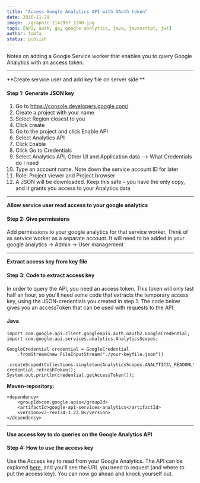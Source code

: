 ```yaml
---
title: "Access Google Analytics API with OAuth token"
date: 2016-11-29
image: ./graphic-1142957_1280.jpg
tags: [API, auth, ga, google analytics, java, javascript, jwt]
author: tomfa
status: publish
---
```


Notes on adding a Google Service worker that enables you to query Google Analytics with an access token.

* * *

**Create service user and add key file on server side **

#### Step 1: Generate JSON key

1.  Go to https://console.developers.google.com/
2.  Create a project with your name
3.  Select Region closest to you
4.  Click create
5.  Go to the project and click Enable API
6.  Select Analytics API
7.  Click Enable
8.  Click Go to Credentials
9.  Select Analytics API, Other UI and Application data --> What Credentials do I need
10.  Type an account name. Note down the service account ID for later
11.  Role: Project viewer and Project browser
12.  A JSON will be downloaded. Keep this safe – you have the only copy, and it grants you access to your Analytics data

* * *

**Allow service user read access to your google analytics**

#### Step 2: Give permissions

Add permissions to your google analytics for that service worker. Think of as service worker as a separate account. It will need to be added in your google analytics -> Admin -> User management

* * *

**Extract access key from key file**

#### Step 3: Code to extract access key

In order to query the API, you need an access token. This token will only last half an hour, so you'll need some code that extracts the temporary access key, using the JSON-credentials you created in step 1. The code below gives you an accessToken that can be used with requests to the API.

#### Java

```
import com.google.api.client.googleapis.auth.oauth2.GoogleCredential;
import com.google.api.services.analytics.AnalyticsScopes;
```

```
GoogleCredential credential = GoogleCredential
    .fromStream(new FileInputStream("./your-keyfile.json"))
    .createScoped(Collections.singleton(AnalyticsScopes.ANALYTICS\_READONLY));
credential.refreshToken();
System.out.println(credential.getAccessToken());
```

**Maven-repository:**

```
<dependency>
    <groupId>com.google.apis</groupId>
    <artifactId>google-api-services-analytics</artifactId>
    <version>v3-rev134-1.22.0</version>
</dependency>
```

* * *

**Use access key to do queries on the Google Analytics API**

#### Step 4: How to use the access key

Use the Access key to read from your Google Analytics. The API can be explored [here](https://ga-dev-tools.appspot.com/query-explorer/), and you'll see the URL you need to request (and where to put the access key). You can now go ahead and knock yourself out.
